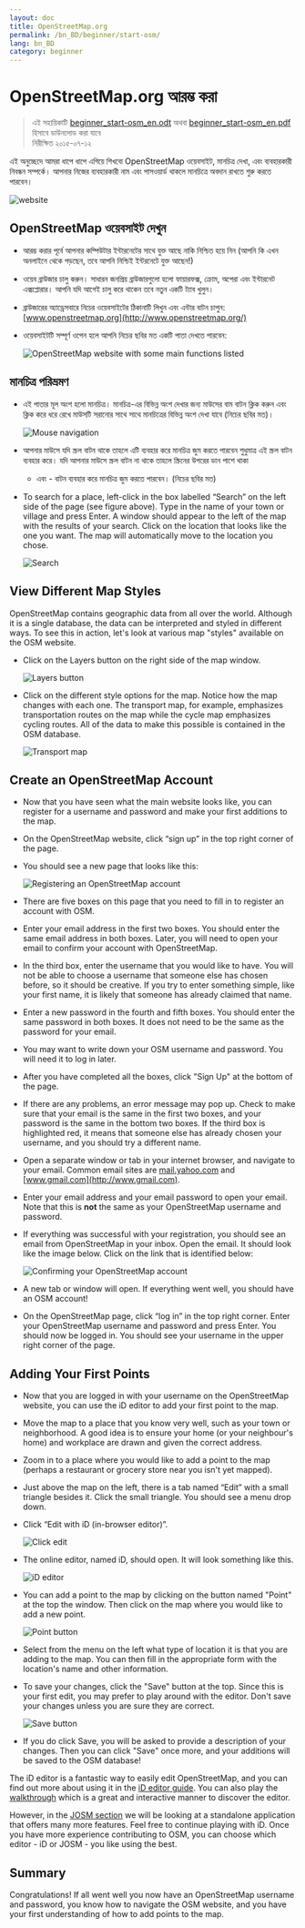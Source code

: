```yaml
---
layout: doc
title: OpenStreetMap.org
permalink: /bn_BD/beginner/start-osm/
lang: bn_BD
category: beginner
---
```


OpenStreetMap.org আরম্ভ করা
====================================

> এই সহায়িকাটি [beginner_start-osm_en.odt](/files/beginner_start-osm_en.odt) অথবা [beginner_start-osm_en.pdf](/files/beginner_start-osm_en.pdf) হিসাবে ডাউনলোড করা যাবে  
>নিরীক্ষিত ২০১৫-০৭-১২  

এই অনুচ্ছেদে আমরা ধাপে ধাপে এগিয়ে শিখবো
OpenStreetMap ওয়েবসাইট, মানচিত্র দেখা, এবং ব্যবহারকারী নিবন্ধন সম্পর্কে।
আপনার নিজের ব্যবহারকারী নাম এবং পাসওয়ার্ড থাকলে
মানচিত্রে অবদান রাখতে শুরু করতে পারবেন।

![website][]

OpenStreetMap ওয়েবসাইট দেখুন
-------------------------------

-   আরম্ভ করার পূর্বে আপনার কম্পিউটার ইন্টারনেটের সাথে যুক্ত আছে নাকি নিশ্চিত হয়ে নিন
    (আপনি কি এখন অনলাইনে থেকে পড়ছেন, তবে আপনি নিশ্চিই ইন্টরনেটে যুক্ত আছেন!)
- ওয়েব ব্রাউজার চালু করুন। সাধারন জনপ্রিয় ব্রাউজারগুলো হলো ফায়ারফক্স, ক্রোম, অপেরা এবং ইন্টারনেট এক্সপ্লোরার।
    আপনি যদি আগেই চালু করে থাকেন তবে নতুন একটি ট্যাব খুলুন।
- ব্রাউজারের অ্যাড্রেসবারে নিচের ওয়েবসাইটের ঠিকানাটি লিখুন এবং এন্টার বাটন চাপুন:
    [www.openstreetmap.org](http://www.openstreetmap.org/)
- ওয়েবসাইটটি সম্পূর্ণ ওপেন হলে আপনি নিচের ছবির মত একটি 
    পাতা দেখতে পারবেন:

    ![OpenStreetMap website with some main functions listed][]

মানচিত্র পরিভ্রমণ
----------------

- এই পাতার মূল অংশ হলো মানচিত্র। মানচিত্র-এর বিভিন্ন অংশ দেখার জন্য
     মাউসের বাম বাটন ক্লিক করুন এবং ক্লিক করে ধরে রেখে
    মাউসটি সরানোর সাথে সাথে মানচিত্রের বিভিন্ন অংশ দেখা যাবে (নিচের ছবির মত)।

    ![Mouse navigation][]

- আপনার মাউসে যদি স্ক্রল বাটন থাকে তাহলে এটি ব্যবহার করে মানচিত্র জুম করতে পারবেন
    শুধুমাত্র এই স্ক্রল বাটন ব্যবহার করে। যদি আপনার মাউসে স্ক্রল বাটন না থাকে তাহলে স্ক্রিনের উপরের ডান পাশে থাকা 
    + এবং - বাটন ব্যবহার করে মানচিত্র জুম করতে পারবেন। (নিচের 
    ছবির মত)
-   To search for a place, left-click in the box labelled “Search” on
    the left side of the page (see figure above). Type in the name of
    your town or village and press Enter. A window should appear to the
    left of the map with the results of your search. Click on the
    location that looks like the one you want. The map will
    automatically move to the location you chose.

    ![Search][]
   

View Different Map Styles
------------------------

OpenStreetMap contains geographic data from all over the world. Although
it is a single database, the data can be interpreted and styled in
different ways. To see this in action, let's look at various map "styles"
available on the OSM website.

-   Click on the Layers button on the right side of the map window.

    ![Layers button][]

-   Click on the different style options for the map. Notice how the map
    changes with each one. The transport map, for example, emphasizes
    transportation routes on the map while the cycle map emphasizes cycling
    routes. All of the data to make this possible is contained in the OSM
    database.

    ![Transport map][]

Create an OpenStreetMap Account
-------------------------------

-   Now that you have seen what the main website looks like, you can
    register for a username and password and make your first additions
    to the map.
-   On the OpenStreetMap website, click “sign up” in the top
    right corner of the page.
-   You should see a new page that looks like this:

    ![Registering an OpenStreetMap account][]

-   There are five boxes on this page that you need to fill in to
    register an account with OSM.
-   Enter your email address in the first two boxes. You should enter
    the same email address in both boxes. Later, you will need to open
    your email to confirm your account with OpenStreetMap.
-   In the third box, enter the username that you would like to have.
    You will not be able to choose a username that someone else has
    chosen before, so it should be creative. If you try to enter
    something simple, like your first name, it is likely that someone
    has already claimed that name.
-   Enter a new password in the fourth and fifth boxes. You should enter
    the same password in both boxes. It does not need to be the same as
    the password for your email.
-   You may want to write down your OSM username and password. You will
    need it to log in later.
-   After you have completed all the boxes, click "Sign Up" at the
    bottom of the page.
-   If there are any problems, an error message may pop up. Check to
    make sure that your email is the same in the first two boxes, and
    your password is the same in the bottom two boxes. If the third box
    is highlighted red, it means that someone else has already chosen
    your username, and you should try a different name.
-   Open a separate window or tab in your internet browser, and navigate
    to your email.  Common email sites are [mail.yahoo.com](http://mail.yahoo.com)
    and [www.gmail.com](http://www.gmail.com).
-   Enter your email address and your email password to open your email.
    Note that this is __not__ the same as your OpenStreetMap username and
    password.
-   If everything was successful with your registration, you should see
    an email from OpenStreetMap in your inbox. Open the email. It should
    look like the image below. Click on the link that is identified
    below:

    ![Confirming your OpenStreetMap account][]

-   A new tab or window will open. If everything went well, you should
    have an OSM account!
-   On the OpenStreetMap page, click “log in” in the top right corner.
    Enter your OpenStreetMap username and password and press Enter. You
    should now be logged in. You should see your username in the upper
    right corner of the page.

Adding Your First Points
------------------------

-   Now that you are logged in with your username on the OpenStreetMap
    website, you can use the iD editor to add your first point to
    the map.
-   Move the map to a place that you know very well, such as your town
    or neighborhood. A good idea is to ensure your home (or your neighbour's home) and workplace are drawn and given the correct address. 
-   Zoom in to a place where you would like to add a point to the map (perhaps a restaurant or grocery store near you isn't yet mapped).
-   Just above the map on the left, there is a tab named “Edit” with a small
    triangle besides it. Click the small triangle. You should see a menu
    drop down.
-   Click “Edit with iD (in-browser editor)”.

    ![Click edit][]

-   The online editor, named iD, should open. It will look something like this.

    ![iD editor][]

-   You can add a point to the map by clicking on the button named "Point" at
    the top the window. Then click on the map where you would like to add a new
    point.

    ![Point button][]    

-   Select from the menu on the left what type of location it is that you are
    adding to the map. You can then fill in the appropriate form with the location's
    name and other information.
-   To save your changes, click the "Save" button at the top. Since this is your
    first edit, you may prefer to play around with the editor. Don't save your changes
    unless you are sure they are correct.

    ![Save button][]    

-   If you do click Save, you will be asked to provide a description of your changes.
    Then you can click "Save" once more, and your additions will be saved to the
    OSM database!


The iD editor is a fantastic way to easily edit OpenStreetMap, and you can find out 
more about using it in the [iD editor guide](/en/beginner/id-editor/).
You can also play the [walkthrough](http://www.openstreetmap.org/edit?editor=id#walkthrough=true) 
which is a great and interactive manner to discover the editor.

However, in the [JOSM section](/en/josm/) we will be looking at a standalone application 
that offers many more features.
Feel free to continue playing with iD. Once you have more experience contributing to OSM, 
you can choose which editor - iD or JOSM - you like using the best.

Summary
-------

Congratulations! If all went well you now have an OpenStreetMap username
and password, you know how to navigate the OSM website, and you have
your first understanding of how to add points to the map.



[website]: /images/beginner/start-osm_website.png
[OpenStreetMap website with some main functions listed]: /images/beginner/osm-website-main-functions.png
[Mouse navigation]: /images/beginner/mouse-navigation.png
[Search]: /images/beginner/search.png
[Layers button]: /images/beginner/layers.png
[Transport map]: /images/beginner/transport-map.png
[Registering an OpenStreetMap account]: /images/beginner/registering-account.png
[Confirming your OpenStreetMap account]: /images/beginner/confirming-account.png
[Click edit]: /images/beginner/click-edit.png
[iD editor]: /images/beginner/id-editor.png
[Point button]: /images/beginner/point-button.png
[Save button]: /images/beginner/save-button.png